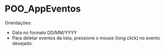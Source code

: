 # POO_AppEventos



Orientações:


- Data no formato DD/MM/YYYY
- Para deletar eventos da lista, pressione o mouse (long click) no evento desejado.



